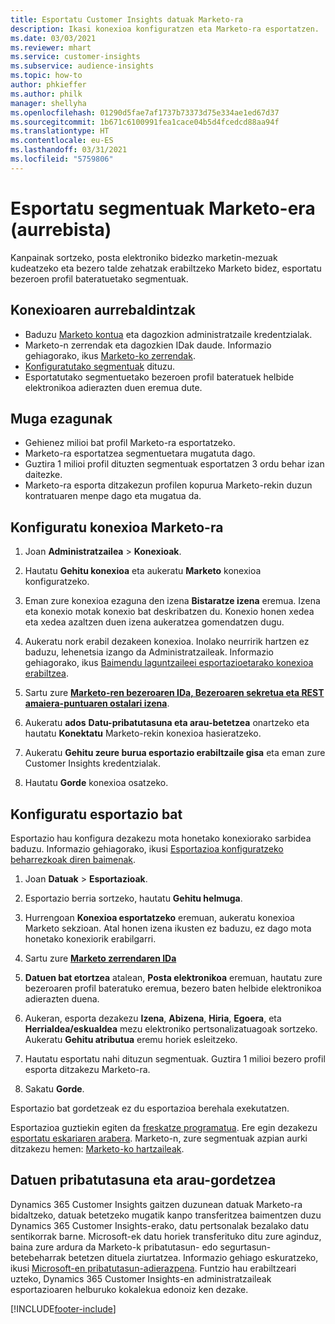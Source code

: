 ```yaml
---
title: Esportatu Customer Insights datuak Marketo-ra
description: Ikasi konexioa konfiguratzen eta Marketo-ra esportatzen.
ms.date: 03/03/2021
ms.reviewer: mhart
ms.service: customer-insights
ms.subservice: audience-insights
ms.topic: how-to
author: phkieffer
ms.author: philk
manager: shellyha
ms.openlocfilehash: 01290d5fae7af1737b73373d75e334ae1ed67d37
ms.sourcegitcommit: 1b671c6100991fea1cace04b5d4fcedcd88aa94f
ms.translationtype: HT
ms.contentlocale: eu-ES
ms.lasthandoff: 03/31/2021
ms.locfileid: "5759806"
---
```

# <a name="export-segments-to-marketo-preview"></a>Esportatu segmentuak Marketo-era (aurrebista)

Kanpainak sortzeko, posta elektroniko bidezko marketin-mezuak kudeatzeko eta bezero talde zehatzak erabiltzeko Marketo bidez, esportatu bezeroen profil bateratuetako segmentuak.

## <a name="prerequisites-for-connection"></a>Konexioaren aurrebaldintzak

-   Baduzu [Marketo kontua](https://login.marketo.com/) eta dagozkion administratzaile kredentzialak.
-   Marketo-n zerrendak eta dagozkien IDak daude. Informazio gehiagorako, ikus [Marketo-ko zerrendak](https://docs.marketo.com/display/public/DOCS/Understanding+Static+Lists).
-   [Konfiguratutako segmentuak](segments.md) dituzu.
-   Esportatutako segmentuetako bezeroen profil bateratuek helbide elektronikoa adierazten duen eremua dute.

## <a name="known-limitations"></a>Muga ezagunak

- Gehienez milioi bat profil Marketo-ra esportatzeko.
- Marketo-ra esportatzea segmentuetara mugatuta dago.
- Guztira 1 milioi profil dituzten segmentuak esportatzen 3 ordu behar izan daitezke. 
- Marketo-ra esporta ditzakezun profilen kopurua Marketo-rekin duzun kontratuaren menpe dago eta mugatua da.

## <a name="set-up-connection-to-marketo"></a>Konfiguratu konexioa Marketo-ra

1. Joan **Administratzailea** > **Konexioak**.

1. Hautatu **Gehitu konexioa** eta aukeratu **Marketo** konexioa konfiguratzeko.

1. Eman zure konexioa ezaguna den izena **Bistaratze izena** eremua. Izena eta konexio motak konexio bat deskribatzen du. Konexio honen xedea eta xedea azaltzen duen izena aukeratzea gomendatzen dugu.

1. Aukeratu nork erabil dezakeen konexioa. Inolako neurririk hartzen ez baduzu, lehenetsia izango da Administratzaileak. Informazio gehiagorako, ikus [Baimendu laguntzaileei esportazioetarako konexioa erabiltzea](connections.md#allow-contributors-to-use-a-connection-for-exports).

1. Sartu zure **[Marketo-ren bezeroaren IDa, Bezeroaren sekretua eta REST amaiera-puntuaren ostalari izena](https://developers.marketo.com/rest-api/authentication/)**.

1. Aukeratu **ados** **Datu-pribatutasuna eta arau-betetzea** onartzeko eta hautatu **Konektatu** Marketo-rekin konexioa hasieratzeko.

1. Aukeratu **Gehitu zeure burua esportazio erabiltzaile gisa** eta eman zure Customer Insights kredentzialak.

1. Hautatu **Gorde** konexioa osatzeko.

## <a name="configure-an-export"></a>Konfiguratu esportazio bat

Esportazio hau konfigura dezakezu mota honetako konexiorako sarbidea baduzu. Informazio gehiagorako, ikusi [Esportazioa konfiguratzeko beharrezkoak diren baimenak](export-destinations.md#set-up-a-new-export).

1. Joan **Datuak** > **Esportazioak**.

1. Esportazio berria sortzeko, hautatu **Gehitu helmuga**.

1. Hurrengoan **Konexioa esportatzeko** eremuan, aukeratu konexioa Marketo sekzioan. Atal honen izena ikusten ez baduzu, ez dago mota honetako konexiorik erabilgarri.

1. Sartu zure **[Marketo zerrendaren IDa](https://docs.marketo.com/display/public/DOCS/Understanding+Static+Lists)** 

1. **Datuen bat etortzea** atalean, **Posta elektronikoa** eremuan, hautatu zure bezeroaren profil bateratuko eremua, bezero baten helbide elektronikoa adierazten duena. 

1. Aukeran, esporta dezakezu **Izena**, **Abizena**, **Hiria**, **Egoera**, eta **Herrialdea/eskualdea** mezu elektroniko pertsonalizatuagoak sortzeko. Aukeratu **Gehitu atributua** eremu horiek esleitzeko.

1. Hautatu esportatu nahi dituzun segmentuak. Guztira 1 milioi bezero profil esporta ditzakezu Marketo-ra.

1. Sakatu **Gorde**.

Esportazio bat gordetzeak ez du esportazioa berehala exekutatzen.

Esportazioa guztiekin egiten da [freskatze programatua](system.md#schedule-tab). Ere egin dezakezu [esportatu eskariaren arabera](export-destinations.md#run-exports-on-demand). Marketo-n, zure segmentuak azpian aurki ditzakezu hemen: [Marketo-ko hartzaileak](ttps://docs.marketo.com/display/public/DOCS/Understanding+Static+Lists).


## <a name="data-privacy-and-compliance"></a>Datuen pribatutasuna eta arau-gordetzea

Dynamics 365 Customer Insights gaitzen duzunean datuak Marketo-ra bidaltzeko, datuak betetzeko mugatik kanpo transferitzea baimentzen duzu Dynamics 365 Customer Insights-erako, datu pertsonalak bezalako datu sentikorrak barne. Microsoft-ek datu horiek transferituko ditu zure aginduz, baina zure ardura da Marketo-k pribatutasun- edo segurtasun-betebeharrak betetzen dituela ziurtatzea. Informazio gehiago eskuratzeko, ikusi [Microsoft-en pribatutasun-adierazpena](https://go.microsoft.com/fwlink/?linkid=396732).
Funtzio hau erabiltzeari uzteko, Dynamics 365 Customer Insights-en administratzaileak esportazioaren helburuko kokalekua edonoiz ken dezake.


[!INCLUDE[footer-include](../includes/footer-banner.md)]